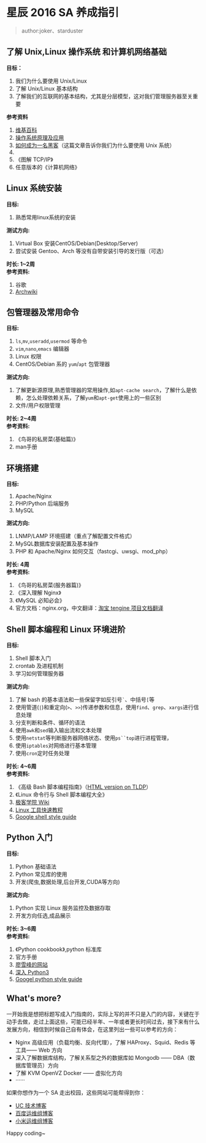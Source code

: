# 星辰 2016 SA 养成指引       
> author:joker、starduster
        

  
了解 Unix,Linux 操作系统 和计算机网络基础 
-         
**目标：**

1. 我们为什么要使用 Unix/Linux
2. 了解 Unix/Linux 基本结构
3. 了解我们的互联网的基本结构，尤其是分层模型，这对我们管理服务器至关重要
 
**参考资料**        

1. [维基百科](https://zh.wikipedia.org/wiki/%E6%93%8D%E4%BD%9C%E7%B3%BB%E7%BB%9F)      
2. [操作系统原理及应用](http://c.biancheng.net/cpp/u/xitong/)
3. [如何成为一名黑客](http://translations.readthedocs.io/en/latest/hacker_howto.html)（这篇文章告诉你我们为什么要使用 Unix 系统）
4. 
5. 《图解 TCP/IP》
6. 任意版本的《计算机网络》

Linux 系统安装   
-   
	
**目标:**	
		
1. 熟悉常用linux系统的安装      

**测试方向:**
	
1. Virtual Box 安装CentOS/Debian(Desktop/Server)
2. 尝试安装 Gentoo、Arch 等没有自带安装引导的发行版（可选）
		
**时长: 1~2周**      
**参考资料:**

1. 谷歌
2. [Archwiki](https://wiki.archlinux.org/)

包管理器及常用命令  	 
-
**目标:**	
    
1. `ls`,`mv`,`useradd`,`usermod` 等命令       
2. `vim`,`nano`,`emacs` 编辑器   
3. Linux 权限       
4. CentOS/Debian 系的 `yum`/`apt` 包管理器 
    	
**测试方向:**
      
1. 了解更新源原理,熟悉管理器的常用操作,如`apt-cache search`，了解什么是依赖，怎么处理依赖关系，了解`yum`和`apt-get`使用上的一些区别   
2. 文件/用户权限管理

**时长: 2~4周**     
**参考资料:**
	
1. 《鸟哥的私房菜(基础篇)》
2. man手册
		
环境搭建  
-    
**目标:**
	
1. Apache/Nginx
2. PHP/Python 后端服务 
3. MySQL
     	
**测试方向:**
	
1. LNMP/LAMP 环境搭建（重点了解配置文件格式）
2. MySQL数据库安装配置及基本操作
3. PHP 和  Apache/Nginx 如何交互（fastcgi、uwsgi、mod_php）
	
**时长: 4周**      
**参考资料:**
	
1. 《鸟哥的私房菜(服务器篇)》
2. 《深入理解 Nginx》
3. 《MySQL 必知必会》
4. 官方文档：nginx.org，中文翻译：[淘宝 tengine 项目文档翻译](http://tengine.taobao.org/nginx_docs/cn/)

Shell 脚本编程和 Linux 环境进阶
-      
**目标:**
	
1. Shell 脚本入门
2. crontab 及进程机制
3. 学习如何管理服务器	     

**测试方向:**
	
1. 了解 bash 的基本语法和一些保留字如反引号<code>`</code>、中括号<code>[</code>等
2. 使用管道(`|`)和重定向(`>`、`>>`)传递参数和信息，使用`find`、`grep`、`xargs`进行信息处理
2. 分支判断和条件、循环的语法 
3. 使用`awk`和`sed`输入输出流和文本处理
4. 使用`netstat`等判断服务器网络状态、使用`ps``top`进行进程管理，
5. 使用`iptables`对网络进行基本管理
6. 使用`cron`定时任务处理
	
	
**时长: 4~6周**       
**参考资料:**
	
1. 《高级 Bash 脚本编程指南》（[HTML version on TLDP](http://tldp.org/LDP/abs/html/)）
2. 《Linux 命令行与 Shell 脚本编程大全》
3. [极客学院 Wiki](http://wiki.jikexueyuan.com/project/shell-tutorial/shell-brief-introduction.html)
4. [Linux 工具快速教程](http://linuxtools-rst.readthedocs.org/zh_CN/latest/index.html)
5. [Google shell style guide](http://zh-google-styleguide.readthedocs.io/en/latest/google-shell-styleguide/background/)

Python 入门
- 
**目标:**
	
1. Python 基础语法
2. Python 常见库的使用
3. 开发(爬虫,数据处理,后台开发,CUDA等方向)

**测试方向:**
      
1. Python 实现 Linux 服务监控及数据存取
2. 开发方向任选,成品展示

**时长: 3~6周**       
**参考资料:**
	
1. 《Python cookbook》,python 标准库
2. 官方手册
3. [廖雪峰的网站](http://www.liaoxuefeng.com/wiki/0014316089557264a6b348958f449949df42a6d3a2e542c000)
4. [深入 Python3](http://www.ttlsa.com/docs/dive-into-python3/)
5. [Googel python style guide](http://zh-google-styleguide.readthedocs.io/en/latest/google-python-styleguide/contents/)

What's more?
-
一开始我是想把标题写成入门指南的，实际上写的并不只是入门的内容，关键在于动手去做，走过上面这些，可能已经半年、一年或者更长时间过去，接下来有什么发展方向，相信到时候自己自有体会，在这里列出一些可以参考的方向：

* Nginx 高级应用（负载均衡、反向代理），了解 HAProxy、Squid、Redis 等工具—— Web 方向
* 深入了解数据库结构，了解关系型之外的数据库如 Mongodb —— DBA（数据库管理员）方向
* 了解 KVM OpenVZ Docker —— 虚拟化方向
* ······

如果你想作为一个 SA 走出校园，这些网站可能帮得到你：

* [UC 技术博客](http://tech.uc.cn)
* [百度运维组博客](http://op.baidu.com)
* [小米运维组博客](http://noops.me)

Happy coding~
